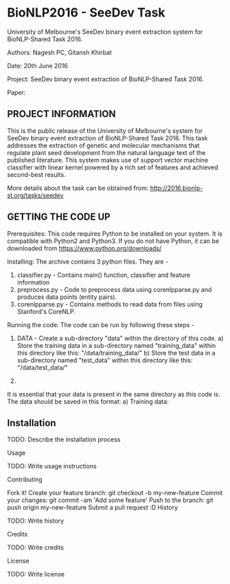 # BioNLP2016 - SeeDev Task
University of Melbourne's SeeDev binary event extraction system for BioNLP-Shared Task 2016.

Authors: Nagesh PC, Gitansh Khirbat

Date: 20th June 2016

Project: SeeDev binary event extraction of BioNLP-Shared Task 2016.

Paper: <Link goes here when the paper is up on ACL-web>

PROJECT INFORMATION
-------------------
This is the public release of the University of Melbourne's system for SeeDev binary event extraction of BioNLP-Shared Task 2016.
This task addresses the extraction of genetic and molecular mechanisms that regulate plant seed development from the natural language
text of the published literature. This system makes use of support vector machine classifier with linear kernel powered by a rich set
of features and achieved second-best results.

More details about the task can be obtained from: http://2016.bionlp-st.org/tasks/seedev

GETTING THE CODE UP
-------------------
Prerequisites: This code requires Python to be installed on your system. It is compatible with Python2 and Python3.
If you do not have Python, it can be downloaded from https://www.python.org/downloads/

Installing: The archive contains 3 python files. They are -
1. classifier.py - Contains main() function, classifier and feature information
2. preprocess.py - Code to preprocess data using corenlpparse.py and produces data points (entity pairs).
3. corenlpparse.py - Contains methods to read data from files using Stanford's CoreNLP.

Running the code: The code can be run by following these steps -
1. DATA - Create a sub-directory "data" within the directory of this code.
  a) Store the training data in a sub-directory named "training_data" within this directory like this: "/data/training_data/"
  b) Store the test data in a sub-directory named "test_data" within this directory like this: "/data/test_data/"
  
2. 

It is essential that your data is present in the same directory as this code is.
The data should be saved in this format:
  a) Training data: 



Installation
------------


TODO: Describe the installation process

Usage

TODO: Write usage instructions

Contributing

Fork it!
Create your feature branch: git checkout -b my-new-feature
Commit your changes: git commit -am 'Add some feature'
Push to the branch: git push origin my-new-feature
Submit a pull request :D
History

TODO: Write history

Credits

TODO: Write credits

License

TODO: Write license
